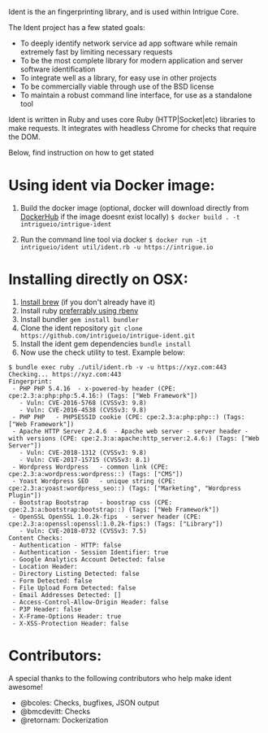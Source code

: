 Ident is the an fingerprinting library, and is used within Intrigue Core. 

The Ident project has a few stated goals: 

 - To deeply identify network service ad app software while remain extremely fast by limiting necessary requests
 - To be the most complete library for modern application and server software identification 
 - To integrate well as a library, for easy use in other projects
 - To be commercially viable through use of the BSD license
 - To maintain a robust command line interface, for use as a standalone tool 

 Ident is written in Ruby and uses core Ruby (HTTP|Socket|etc) libraries to make requests. It integrates with headless Chrome for checks that require the DOM. 

 Below, find instruction on how to get stated


Using ident via Docker image:
=============================
1) Build the docker image  (optional, docker will download directly from [DockerHub](https://cloud.docker.com/u/intrigueio/repository/docker/intrigueio/intrigue-ident) if the image doesnt exist locally)
  `$ docker build . -t intrigueio/intrigue-ident`

2) Run the command line tool via docker 
`$ docker run -it intrigueio/ident util/ident.rb -u https://intrigue.io`


Installing directly on OSX:
===========================
1) [Install brew](https://brew.sh/) (if you don't already have it)
2) Install ruby [preferrably using rbenv](https://github.com/rbenv/rbenv#installation)
3) Install bundler `gem install bundler`
4) Clone the ident repository `git clone https://github.com/intrigueio/intrigue-ident.git`
5) Install the ident gem dependencies `bundle install`
6) Now use the check utility to test. Example below:
```
$ bundle exec ruby ./util/ident.rb -v -u https://xyz.com:443
Checking... https://xyz.com:443
Fingerprint:
 - PHP PHP 5.4.16  - x-powered-by header (CPE: cpe:2.3:a:php:php:5.4.16:) (Tags: ["Web Framework"])
   - Vuln: CVE-2016-5768 (CVSSv3: 9.8)
   - Vuln: CVE-2016-4538 (CVSSv3: 9.8)
 - PHP PHP   - PHPSESSID cookie (CPE: cpe:2.3:a:php:php::) (Tags: ["Web Framework"])
 - Apache HTTP Server 2.4.6  - Apache web server - server header - with versions (CPE: cpe:2.3:a:apache:http_server:2.4.6:) (Tags: ["Web Server"])
   - Vuln: CVE-2018-1312 (CVSSv3: 9.8)
   - Vuln: CVE-2017-15715 (CVSSv3: 8.1)
 - Wordpress Wordpress   - common link (CPE: cpe:2.3:a:wordpress:wordpress::) (Tags: ["CMS"])
 - Yoast Wordpress SEO   - unique string (CPE: cpe:2.3:a:yoast:wordpress_seo::) (Tags: ["Marketing", "Wordpress Plugin"])
 - Bootstrap Bootstrap   - boostrap css (CPE: cpe:2.3:a:bootstrap:bootstrap::) (Tags: ["Web Framework"])
 - OpenSSL OpenSSL 1.0.2k-fips  - server header (CPE: cpe:2.3:a:openssl:openssl:1.0.2k-fips:) (Tags: ["Library"])
   - Vuln: CVE-2018-0732 (CVSSv3: 7.5)
Content Checks:
 - Authentication - HTTP: false
 - Authentication - Session Identifier: true
 - Google Analytics Account Detected: false
 - Location Header: 
 - Directory Listing Detected: false
 - Form Detected: false
 - File Upload Form Detected: false
 - Email Addresses Detected: []
 - Access-Control-Allow-Origin Header: false
 - P3P Header: false
 - X-Frame-Options Header: true
 - X-XSS-Protection Header: false
```

Contributors:
=============

A special thanks to the following contributors who help make ident awesome!
 - @bcoles: Checks, bugfixes, JSON output
 - @bmcdevitt: Checks
 - @retornam: Dockerization
